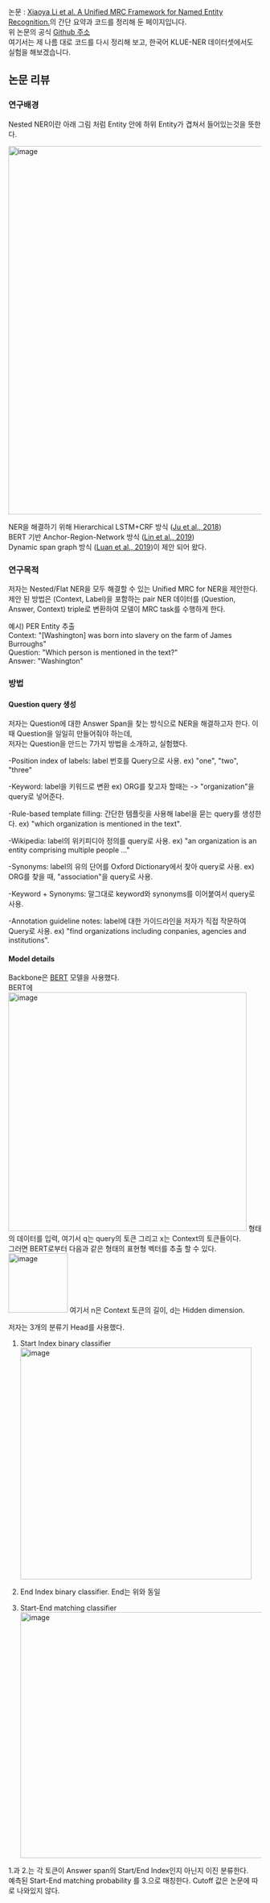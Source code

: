 논문 : [Xiaoya Li et al. A Unified MRC Framework for Named Entity Recognition.](https://arxiv.org/abs/1910.11476)의 간단 요약과 코드를 정리해 둔 페이지입니다.  
위 논문의 공식 [Github 주소](https://github.com/ShannonAI/mrc-for-flat-nested-ner)  
여기서는 제 나름 대로 코드를 다시 정리해 보고, 한국어 KLUE-NER 데이터셋에서도 실험을 해보겠습니다.

## 논문 리뷰
### 연구배경  
Nested NER이란 아래 그림 처럼 Entity 안에 하위 Entity가 겹쳐서 들어있는것을 뜻한다.  

<img width="731" alt="image" src="https://user-images.githubusercontent.com/87703352/163115249-db98a853-07df-4fd5-b0ce-717a3ef13ae8.png"> 

NER을 해결하기 위해 Hierarchical LSTM+CRF 방식 ([Ju et al., 2018](https://aclanthology.org/N18-1131))  
BERT 기반 Anchor-Region-Network 방식 ([Lin et al., 2019](https://arxiv.org/abs/1906.03783))   
Dynamic span graph 방식 ([Luan et al., 2019](https://arxiv.org/abs/1904.03296))이 제안 되어 왔다.  

### 연구목적  
저자는 Nested/Flat NER을 모두 해결할 수 있는 Unified MRC for NER을 제안한다.  
제안 된 방법은 (Context, Label)을 포함하는 pair NER 데이터를 (Question, Answer, Context) triple로 변환하여 모델이 MRC task를 수행하게 한다.  

예시)  PER Entity 추출  
Context: "[Washington] was born into slavery on the farm of James Burroughs"  
Question: "Which person is mentioned in the text?"  
Answer: "Washington"

### 방법
#### Question query 생성
저자는 Question에 대한 Answer Span을 찾는 방식으로 NER을 해결하고자 한다. 이때 Question을 일일히 만들어줘야 하는데,  
저자는 Question을 만드는 7가지 방법을 소개하고, 실험했다.  

-Position index of labels: label 번호를 Query으로 사용. ex) "one", "two", "three"  

-Keyword: label을 키워드로 변환 ex) ORG를 찾고자 할때는 -> "organization"을 query로 넣어준다.  

-Rule-based template filling: 간단한 템플릿을 사용해 label을 묻는 query를 생성한다. ex) "which organization is mentioned in the text". 

-Wikipedia: label의 위키피디아 정의를 query로 사용. ex) "an organization is an entity comprising multiple people ..."  

-Synonyms: label의 유의 단어를 Oxford Dictionary에서 찾아 query로 사용. ex) ORG를 찾을 때, "association"을 query로 사용.  

-Keyword + Synonyms: 말그대로 keyword와 synonyms를 이어붙여서 query로 사용. 

-Annotation guideline notes: label에 대한 가이드라인을 저자가 직접 작문하여 Query로 사용. ex) "find organizations including conpanies, agencies and institutions". 

#### Model details
Backbone은 [BERT](https://arxiv.org/abs/1810.04805) 모델을 사용했다.  
BERT에 <img width="474" alt="image" src="https://user-images.githubusercontent.com/87703352/163526570-0daad175-0d56-40ae-9693-0f3108f2c656.png"> 형태의 데이터를 입력, 여기서 q는 query의 토큰 그리고 x는 Context의 토큰들이다.  
그러면 BERT로부터 다음과 같은 형태의 표현형 벡터를 추출 할 수 있다. <img width="118" alt="image" src="https://user-images.githubusercontent.com/87703352/163526767-ed918248-81e7-40ed-87d8-2eee24fa1dba.png"> 여기서 n은 Context 토큰의 길이, d는 Hidden dimension.  
  
저자는 3개의 분류기 Head를 사용했다.  
1. Start Index binary classifier<img width="460" alt="image" src="https://user-images.githubusercontent.com/87703352/163528308-918a0cc8-acd7-4ac8-b985-5a6e1a153a69.png">
  
2. End Index binary classifier. End는 위와 동일  
3. Start-End matching classifier <img width="488" alt="image" src="https://user-images.githubusercontent.com/87703352/163529715-1601088e-2794-4a04-9415-365bf76d0e2f.png">
  

1.과 2.는 각 토큰이 Answer span의 Start/End Index인지 아닌지 이진 분류한다.  
예측된 Start-End matching probability 를 3.으로 매칭한다. Cutoff 값은 논문에 따로 나와있지 않다.  



